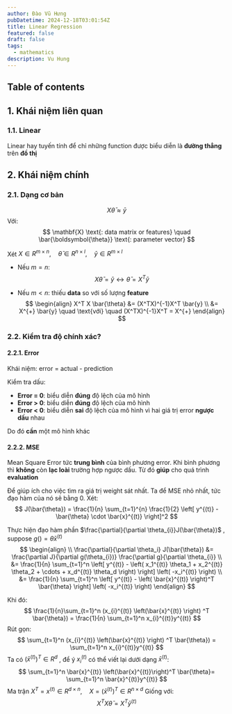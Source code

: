 ```yaml
---
author: Đào Vũ Hưng
pubDatetime: 2024-12-18T03:01:54Z
title: Linear Regression
featured: false
draft: false
tags:
  - mathematics
description: Vu Hung
---
```

## Table of contents
## 1. Khái niệm liên quan
### 1.1. Linear 
Linear hay tuyến tính để chỉ những function được biểu diễn là **đường thẳng** trên **đồ thị**
## 2. Khái niệm chính
### 2.1. Dạng cơ bản
$$
X \bar{\theta} \approx \bar{y}
$$
Với:
$$
\mathbf{X} \text{: data matrix or features} \quad \bar{\boldsymbol{\theta}} \text{: parameter vector}
$$

Xét $X \in R^{m \times n}, \quad \bar{\theta} \in R^{n \times l}, \quad \bar{y} \in R^{m \times l}$
- Nếu $m = n$:
$$
X \bar{\theta} = \bar{y}
\leftrightarrow \bar{\theta} = X^{T}\bar{y}
$$

- Nếu $m < n$: thiếu **data** so với số lượng **feature**
$$
\begin{align}
X^T X \bar{\theta} &= (X^TX)^{-1}X^T \bar{y} \\
&= X^{+} \bar{y} \quad \text{với} \quad (X^TX)^{-1}X^T = X^{+}
\end{align}
$$
### 2.2. Kiểm tra độ chính xác?
#### 2.2.1. Error
Khái niệm: error = actual - prediction

Kiểm tra dấu:
- **Error = 0**: biểu diễn **đúng** độ lệch của mô hình
- **Error > 0**: biểu diễn **đúng** độ lệch của mô hình
- **Error < 0**: biểu diễn **sai** độ lệch của mô hình vì hai giá trị error **ngược dấu** nhau

Do đó **cần** một mô hình khác
#### 2.2.2. MSE
Mean Square Error tức **trung bình** của bình phương error. Khi bình phương thì **không** còn **lạc loài** trường hợp ngược dấu. Từ đó **giúp** cho quá trình **evaluation**

Để giúp ích cho việc tìm ra giá trị weight sát nhất. Ta để MSE nhỏ nhất, tức đạo hàm của nó sẽ bằng 0. Xét: 
$$
J(\bar{\theta}) = \frac{1}{n} \sum_{t=1}^{n} \frac{1}{2} \left[ y^{(t)} - \bar{\theta} \cdot \bar{x}^{(t)} \right]^2
$$

Thực hiện đạo hàm phần $\frac{\partial}{\partial \theta_{i}}J(\bar{\theta})$ , suppose $g() = \bar{\theta}\bar{x}^{(t)}$
$$
\begin{align} \\
\frac{\partial}{\partial \theta_i} J(\bar{\theta}) &= \frac{\partial J}{\partial g(\theta_{i})} \frac{\partial g}{\partial \theta_{i}} \\
&= \frac{1}{n} \sum_{t=1}^n \left[ y^{(t)} - \left( x_1^{(t)} \theta_1 + x_2^{(t)} \theta_2 + \cdots + x_d^{(t)} \theta_d \right) \right] \left( -x_i^{(t)} \right) \\
&= \frac{1}{n} \sum_{t=1}^n \left[ y^{(t)} - \left( \bar{x}^{(t)} \right)^T \bar{\theta} \right] \left( -x_i^{(t)} \right)
\end{align}
$$

Khi đó:
$$
\frac{1}{n}\sum_{t=1}^n (x_{i}^{(t)} \left(\bar{x}^{(t)} \right) ^T \bar{\theta}) = \frac{1}{n} \sum_{t=1}^n x_{i}^{(t)}y^{(t)}
$$
Rút gọn:
$$
\sum_{t=1}^n (x_{i}^{(t)} \left(\bar{x}^{(t)} \right) ^T \bar{\theta}) = \sum_{t=1}^n x_{i}^{(t)}y^{(t)}
$$
Ta có $\left( \bar{x}^{(t)} \right)^T \in R^d$ , để ý $x_i^{(t)}$ có thể viết lại dưới dạng $\bar{x}^{(t)}$:
$$
\sum_{t=1}^n \bar{x}^{(t)} \left(\bar{x}^{(t)}\right)^T \bar{\theta}= \sum_{t=1}^n \bar{x}^{(t)}y^{(t)}
$$
Ma trận $X^T = x^{(t)} \in R^{d\times n}, \quad X = \left(\bar{x}^{(t)}\right)^T \in R^{n\times d}$ 
Giống với:
$$
X^TX \bar{\theta} = X^T \bar{y}^{(t)}
$$
